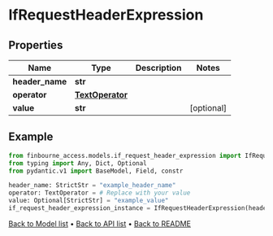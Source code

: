 # IfRequestHeaderExpression

## Properties
Name | Type | Description | Notes
------------ | ------------- | ------------- | -------------
**header_name** | **str** |  | 
**operator** | [**TextOperator**](TextOperator.md) |  | 
**value** | **str** |  | [optional] 
## Example

```python
from finbourne_access.models.if_request_header_expression import IfRequestHeaderExpression
from typing import Any, Dict, Optional
from pydantic.v1 import BaseModel, Field, constr

header_name: StrictStr = "example_header_name"
operator: TextOperator = # Replace with your value
value: Optional[StrictStr] = "example_value"
if_request_header_expression_instance = IfRequestHeaderExpression(header_name=header_name, operator=operator, value=value)

```

[Back to Model list](../README.md#documentation-for-models) &#8226; [Back to API list](../README.md#documentation-for-api-endpoints) &#8226; [Back to README](../README.md)

